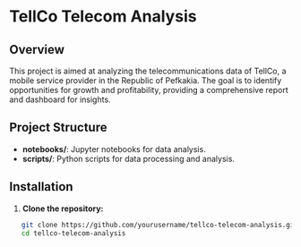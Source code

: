 # TellCo Telecom Analysis

## Overview

This project is aimed at analyzing the telecommunications data of TellCo, a mobile service provider in the Republic of Pefkakia. The goal is to identify opportunities for growth and profitability, providing a comprehensive report and dashboard for insights.

## Project Structure

- **notebooks/**: Jupyter notebooks for data analysis.
- **scripts/**: Python scripts for data processing and analysis.


## Installation

1. **Clone the repository:**
```bash
   git clone https://github.com/yourusername/tellco-telecom-analysis.git
   cd tellco-telecom-analysis 
